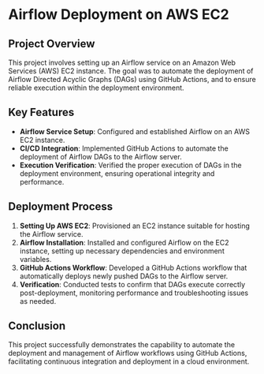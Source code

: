 # Airflow Deployment on AWS EC2

## Project Overview

This project involves setting up an Airflow service on an Amazon Web Services (AWS) EC2 instance. The goal was to automate the deployment of Airflow Directed Acyclic Graphs (DAGs) using GitHub Actions, and to ensure reliable execution within the deployment environment.

## Key Features

- **Airflow Service Setup**: Configured and established Airflow on an AWS EC2 instance.
- **CI/CD Integration**: Implemented GitHub Actions to automate the deployment of Airflow DAGs to the Airflow server.
- **Execution Verification**: Verified the proper execution of DAGs in the deployment environment, ensuring operational integrity and performance.

## Deployment Process

1. **Setting Up AWS EC2**: Provisioned an EC2 instance suitable for hosting the Airflow service.
2. **Airflow Installation**: Installed and configured Airflow on the EC2 instance, setting up necessary dependencies and environment variables.
3. **GitHub Actions Workflow**: Developed a GitHub Actions workflow that automatically deploys newly pushed DAGs to the Airflow server.
4. **Verification**: Conducted tests to confirm that DAGs execute correctly post-deployment, monitoring performance and troubleshooting issues as needed.

## Conclusion

This project successfully demonstrates the capability to automate the deployment and management of Airflow workflows using GitHub Actions, facilitating continuous integration and deployment in a cloud environment.
